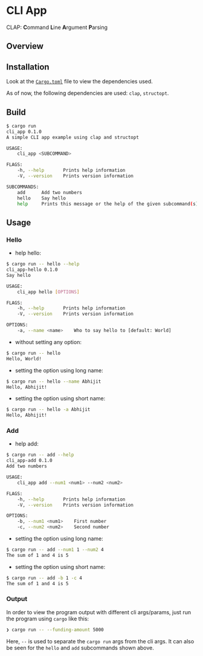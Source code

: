 # CLI App

CLAP: **C**ommand **L**ine **A**rgument **P**arsing

## Overview

## Installation

Look at the [`Cargo.toml`](./Cargo.toml) file to view the dependencies used.

As of now, the following dependencies are used: `clap`, `structopt`.

## Build

```sh
$ cargo run
cli_app 0.1.0
A simple CLI app example using clap and structopt

USAGE:
    cli_app <SUBCOMMAND>

FLAGS:
    -h, --help       Prints help information
    -V, --version    Prints version information

SUBCOMMANDS:
    add      Add two numbers
    hello    Say hello
    help     Prints this message or the help of the given subcommand(s)
```

## Usage

### Hello

- help hello:

```sh
$ cargo run -- hello --help
cli_app-hello 0.1.0
Say hello

USAGE:
    cli_app hello [OPTIONS]

FLAGS:
    -h, --help       Prints help information
    -V, --version    Prints version information

OPTIONS:
    -a, --name <name>    Who to say hello to [default: World]
```

- without setting any option:

```sh
$ cargo run -- hello
Hello, World!
```

- setting the option using long name:

```sh
$ cargo run -- hello --name Abhijit
Hello, Abhijit!
```

- setting the option using short name:

```sh
$ cargo run -- hello -a Abhijit
Hello, Abhijit!
```

### Add

- help add:

```sh
$ cargo run -- add --help
cli_app-add 0.1.0
Add two numbers

USAGE:
    cli_app add --num1 <num1> --num2 <num2>

FLAGS:
    -h, --help       Prints help information
    -V, --version    Prints version information

OPTIONS:
    -b, --num1 <num1>    First number
    -c, --num2 <num2>    Second number
```

- setting the option using long name:

```sh
$ cargo run -- add --num1 1 --num2 4
The sum of 1 and 4 is 5
```

- setting the option using short name:

```sh
$ cargo run -- add -b 1 -c 4
The sum of 1 and 4 is 5
```

### Output

In order to view the program output with different cli args/params, just run the program using `cargo` like this:

```sh
❯ cargo run -- --funding-amount 5000
```

Here, `--` is used to separate the `cargo run` args from the cli args. It can also be seen for the `hello` and `add` subcommands shown above.

